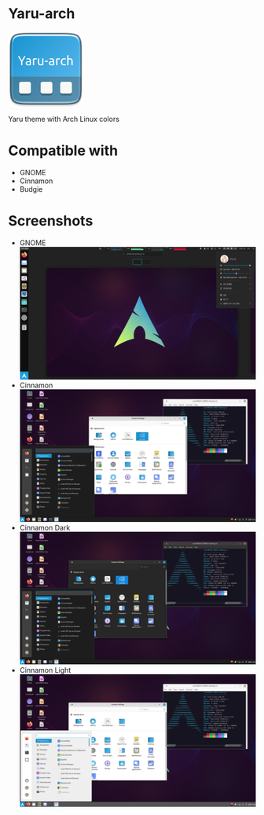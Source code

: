# Yaru-arch
![Logo](https://github.com/kuroehanako/Yaru-arch/blob/ea18b06b48f37b9c2edb48d96fa51b64eecf3b2b/yaru-arch-logo.png)

Yaru theme with Arch Linux colors


# Compatible with

 - GNOME
 - Cinnamon
 - Budgie

# Screenshots

 - GNOME
![GNOME](https://github.com/kuroehanako/Yaru-arch/blob/ea18b06b48f37b9c2edb48d96fa51b64eecf3b2b/screenshots/GNOME/screenshot.png)
 - Cinnamon
![Cinnamon](https://github.com/kuroehanako/Yaru-arch/blob/ea18b06b48f37b9c2edb48d96fa51b64eecf3b2b/screenshots/Cinnamon/cinnamon.png)
 - Cinnamon Dark
![Cinnamon Dark](https://github.com/kuroehanako/Yaru-arch/blob/ea18b06b48f37b9c2edb48d96fa51b64eecf3b2b/screenshots/Cinnamon/cinnamon-dark.png)
 - Cinnamon Light
![Cinnamon Light](https://github.com/kuroehanako/Yaru-arch/blob/ea18b06b48f37b9c2edb48d96fa51b64eecf3b2b/screenshots/Cinnamon/cinnamon-light.png)
